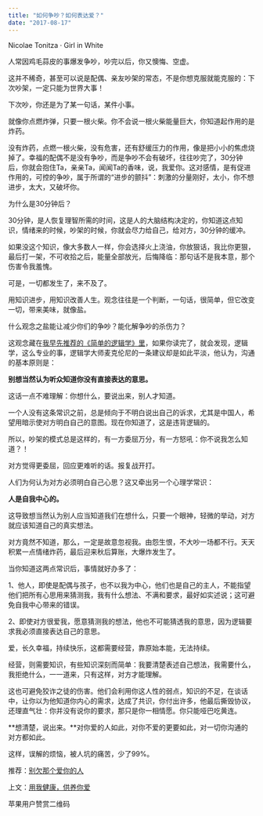 ```yaml
---
title: "如何争吵？如何表达爱？"
date: "2017-08-17"
---
```


Nicolae Tonitza · Girl in White

人常因鸡毛蒜皮的事爆发争吵，吵完以后，你又懊悔、空虚。

这并不稀奇，甚至可以说是配偶、亲友吵架的常态，不是你想克服就能克服的：下次吵架，一定只能为世界大事！

下次吵，你还是为了某一句话，某件小事。

就像你点燃炸弹，只要一根火柴。你不会说一根火柴能量巨大，你知道起作用的是炸药。

没有炸药，点燃一根火柴，没有危害，还有舒缓压力的作用，像是把小小的焦虑烧掉了。幸福的配偶不是没有争吵，而是争吵不会有破坏，往往吵完了，30分钟后，你就会抱住Ta，亲亲Ta，闻闻Ta的香味，说，我爱你。这对感情，是有促进作用的，可控的争吵，属于所谓的“进步的颤抖”：刺激的分量刚好，太小，你不想进步，太大，又破坏你。

为什么是30分钟后？

30分钟，是人恢复理智所需的时间，这是人的大脑结构决定的，你知道这点知识，情绪来的时候，吵架的时候，你就会尽力给自己，给对方，30分钟的缓冲。

如果没这个知识，像大多数人一样，你会选择火上浇油，你放狠话，我比你更狠，最后打一架，不可收拾之后，能量全部放光，后悔降临：那句话不是我本意，那个伤害令我羞愧。

可是，一切都发生了，来不及了。

用知识进步，用知识改善人生。观念往往是一个判断，一句话，很简单，但它改变一切，带来美味，就像盐。

什么观念之盐能让减少你们的争吵？能化解争吵的杀伤力？

这观念藏在[我早先推荐的《简单的逻辑学》里](http://mp.weixin.qq.com/s?__biz=MzUzOTA0NDYzNQ==&mid=2247483707&idx=1&sn=6a4e88a4a12f09e789bc4a07d954fcef&chksm=facf3f4fcdb8b6598e8719f37bc65b7a2a5ef8cab156eaf4469d8e54c1bb71a8d05cc45d5283&scene=21#wechat_redirect)，如果你读完了，就会发现，逻辑学，这么专业的事，逻辑学大师麦克伦尼的一条建议却是如此平淡，他认为，沟通的基本原则是：

**别想当然认为听众知道你没有直接表达的意思。**

这话一点不难理解：你想什么，要说出来，别人才知道。

一个人没有这条常识之前，总是倾向于不明白说出自己的诉求，尤其是中国人，希望用暗示使对方明白自己的意图。现在你知道了，这是违背逻辑的。

所以，吵架的模式总是这样的，有一方委屈万分，有一方怒吼：你不说我怎么知道？！

对方觉得更委屈，回应更难听的话。报复战开打。

人们为何认为对方必须明白自己心思？这又牵出另一个心理学常识：

**人是自我中心的。**

这导致想当然认为别人应当知道我们在想什么，只要一个眼神，轻微的举动，对方就应该知道自己的真实想法。

对方竟然不知道，那么，一定是故意忽视我。由怨生恨，不大吵一场都不行。天天积累一点情绪炸药，最后迎来秋后算账，大爆炸发生了。

当你知道这两点常识后，事情就好办多了：

1、他人，即使是配偶与孩子，也不以我为中心，他们也是自己的主人，不能指望他们把所有心思用来猜测我，我有什么想法、不满和要求，最好如实述说；这可避免自我中心带来的错误。

2、即使对方很爱我，愿意猜测我的想法，他也不可能猜透我的意思，因为逻辑要求我必须直接表达自己的意思。

爱，长久幸福，持续快乐，这都需要经营，靠原始本能，无法持续。

经营，则需要知识，有些知识深刻而简单：我要清楚表述自己想法，我需要什么，我拒绝什么，一一道来，只有这样，对方才能理解。

这也可避免狡诈之徒的伤害。他们会利用你这人性的弱点，知识的不足，在谈话中，让你以为他知道你内心的需求，达成了共识，你付出许多，他最后撕毁协议，还理直气壮：你并没有说你的要求，那只是你一相情愿。你只能哑巴吃黄连。

**想清楚，说出来。**对你爱的人如此，对你不爱的更要如此，对一切你沟通的对方都如此。

这样，误解的烦恼，被人坑的痛苦，少了99%。

推荐：[别欠那个爱你的人](http://mp.weixin.qq.com/s?__biz=MjM5NDU0Mjk2MQ==&mid=2651623191&idx=1&sn=9cf2b0864b3151824ebd6dcd00f37e64&chksm=bd7e0b098a09821f77aac5b356e566f19ade5daea2712d2b9886facbf029b1a7d68b43abb034&scene=21#wechat_redirect)

上文：[用我健康，供养你爱](http://mp.weixin.qq.com/s?__biz=MjM5NDU0Mjk2MQ==&mid=2651623365&idx=1&sn=05900ea40f5af4c92326a819da1a0dcf&chksm=bd7e0bdb8a0982cd0bdcc55b754c4289789eb18aa8e05390479c408c24d49052a2fbfb517897&scene=21#wechat_redirect)

苹果用户赞赏二维码
